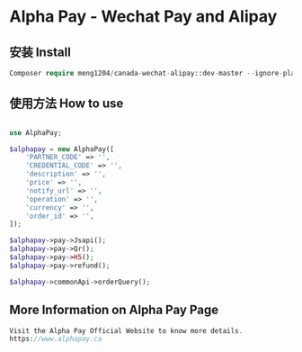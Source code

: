 # Alpha Pay - Wechat Pay and Alipay

## 安装 Install
```php
Composer require meng1204/canada-wechat-alipay::dev-master --ignore-platform-reqs
```

## 使用方法 How to use
```php

use AlphaPay;

$alphapay = new AlphaPay([
    'PARTNER_CODE' => '',
    'CREDENTIAL_CODE' => '',
    'description' => '',
    'price' => '',
    'notify_url' => '',
    'operation' => '',
    'currency' => '',
    'order_id' => '',
]);

$alphapay->pay->Jsapi();
$alphapay->pay->Qr();
$alphapay->pay->H5();
$alphapay->pay->refund();

$alphapay->commonApi->orderQuery();
```

## More Information on Alpha Pay Page
```php
Visit the Alpha Pay Official Website to know more details.
https://www.alphapay.ca 
```
